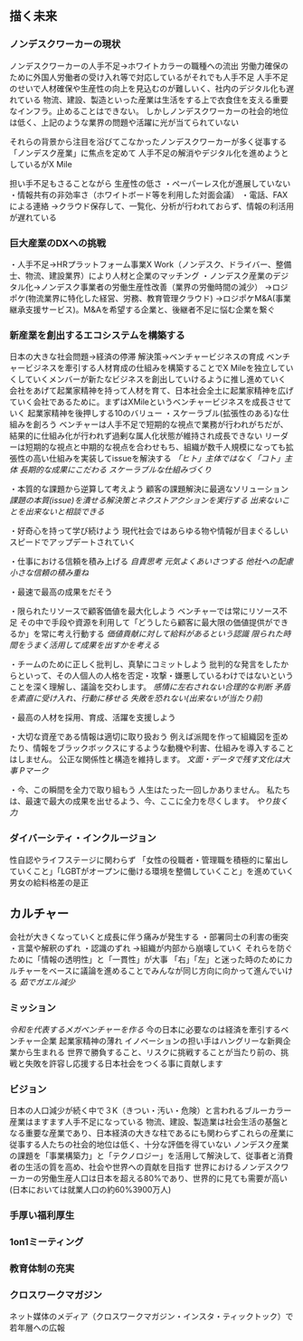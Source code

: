 ## 描く未来

### ノンデスクワーカーの現状
ノンデスクワーカーの人手不足→ホワイトカラーの職種への流出
労働力確保のために外国人労働者の受け入れ等で対応しているがそれでも人手不足
人手不足のせいで人材確保や生産性の向上を見込むのが難しいく、社内のデジタル化も遅れている
物流、建設、製造といった産業は生活をする上で衣食住を支える重要なインフラ。止めることはできない。
しかしノンデスクワーカーの社会的地位は低く、上記のような業界の問題や活躍に光が当てられていない

それらの背景から注目を浴びてこなかったノンデスクワーカーが多く従事する「ノンデスク産業」に焦点を定めて
人手不足の解消やデジタル化を進めようとしているがX Mile

担い手不足もさることながら
生産性の低さ
・ペーパーレス化が進展していない
・情報共有の非効率さ（ホワイトボード等を利用した対面会議）
・電話、FAXによる連絡
→クラウド保存して、一覧化、分析が行われておらず、情報の利活用が遅れている

### 巨大産業のDXへの挑戦
・人手不足→HRプラットフォーム事業X Work（ノンデスク、ドライバー、整備士、物流、建設業界）により人材と企業のマッチング
・ノンデスク産業のデジタル化→ノンデスク事業者の労働生産性改善（業界の労働時間の減少）
→ロジポケ(物流業界に特化した経営、労務、教育管理クラウド)
→ロジポケM&A(事業継承支援サービス)。M&Aを希望する企業と、後継者不足に悩む企業を繋ぐ

### 新産業を創出するエコシステムを構築する
日本の大きな社会問題→経済の停滞
解決策→ベンチャービジネスの育成
ベンチャービジネスを牽引する人材育成の仕組みを構築することでX Mileを独立していくしていくメンバーが新たなビジネスを創出していけるように推し進めていく
会社をあげて起業家精神を持って人材を育て、日本社会全土に起業家精神を広げていく会社であるために。まずはXMileというベンチャービジネスを成長させていく
起業家精神を後押しする10のバリュー
・スケーラブル(拡張性のある)な仕組みを創ろう
ベンチャーは人手不足で短期的な視点で業務が行われがちだが、結果的に仕組み化が行われず過剰な属人化状態が維持され成長できない
リーダーは短期的な視点と中期的な視点を合わせもち、組織が数千人規模になっても拡張性の高い仕組みを実装してissueを解決する
*「ヒト」主体ではなく「コト」主体*
*長期的な成果にこだわる*
*スケーラブルな仕組みづくり*

・本質的な課題から逆算して考えよう
顧客の課題解決に最適なソリューション
*課題の本質(issue)を潰せる解決策とネクストアクションを実行する*
*出来ないことを出来ないと相談できる*

・好奇心を持って学び続けよう
現代社会ではあらゆる物や情報が目まぐるしいスピードでアップデートされていく

・仕事における信頼を積み上げる
*自責思考*
*元気よくあいさつする*
*他社への配慮*
*小さな信頼の積み重ね*


・最速で最高の成果をだそう

・限られたリソースで顧客価値を最大化しよう
ベンチャーでは常にリソース不足
その中で手段や資源を利用して「どうしたら顧客に最大限の価値提供ができるか」を常に考え行動する
*価値貢献に対して給料があるという認識*
*限られた時間をうまく活用して成果を出すかを考える*

・チームのために正しく批判し、真摯にコミットしよう
批判的な発言をしたからといって、その人個人の人格を否定・攻撃・嫌悪しているわけではないということを深く理解し、議論を交わします。
*感情に左右されない合理的な判断*
*矛盾を素直に受け入れ、行動に移せる*
*失敗を恐れない(出来ないが当たり前)*

・最高の人材を採用、育成、活躍を支援しよう

・大切な資産である情報は適切に取り扱おう
例えば派閥を作って組織図を歪めたり、情報をブラックボックスにするような動機や利害、仕組みを導入することはしません。
公正な関係性と構造を維持します。
*文面・データで残す文化は大事*
*Pマーク*

・今、この瞬間を全力で取り組もう
人生はたった一回しかありません。
私たちは、最速で最大の成果を出せるよう、今、ここに全力を尽くします。
*やり抜く力*

### ダイバーシティ・インクルージョン
性自認やライフステージに関わらず
「女性の役職者・管理職を積極的に輩出していくこと」「LGBTがオープンに働ける環境を整備していくこと」を進めていく
男女の給料格差の是正

## カルチャー
会社が大きくなっていくと成長に伴う痛みが発生する
・部署同士の利害の衝突
・言葉や解釈のずれ
・認識のずれ
→組織が内部から崩壊していく
それらを防ぐために「情報の透明性」と「一貫性」が大事
「右」「左」と迷った時のためにカルチャーをベースに議論を進めることでみんなが同じ方向に向かって進んでいける
*茹でガエル減少*

### ミッション
*令和を代表するメガベンチャーを作る*
今の日本に必要なのは経済を牽引するベンチャー企業
起業家精神の薄れ
イノベーションの担い手はハングリーな新興企業から生まれる
世界で勝負すること、リスクに挑戦することが当たり前の、挑戦と失敗を許容し応援する日本社会をつくる事に貢献します

### ビジョン
日本の人口減少が続く中で３K（きつい・汚い・危険）と言われるブルーカラー産業はますます人手不足になっている
物流、建設、製造業は社会生活の基盤となる重要な産業であり、日本経済の大きな柱であるにも関わらずこれらの産業に従事する人たちの社会的地位は低く、十分な評価を得ていない
ノンデスク産業の課題を「事業構築力」と「テクノロジー」を活用して解決して、従事者と消費者の生活の質を高め、社会や世界への貢献を目指す
世界におけるノンデスクワーカーの労働生産人口は日本を超える80%であり、世界的に見ても需要が高い
(日本においては就業人口の約60%3900万人)

### 手厚い福利厚生
### 1on1ミーティング
### 教育体制の充実

### クロスワークマガジン
ネット媒体のメディア（クロスワークマガジン・インスタ・ティックトック）で若年層への広報